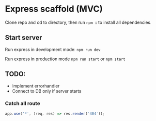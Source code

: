 # Express scaffold (MVC)

Clone repo and cd to directory, then run
`npm i` to install all dependencies.

## Start server

Run express in development mode:
`npm run dev`

Run express in production mode
`npm run start` or `npm start`

## TODO:

- Implement errorhandler
- Connect to DB only if server starts

### Catch all route

```js
app.use('*', (req, res) => res.render('404'));
```
